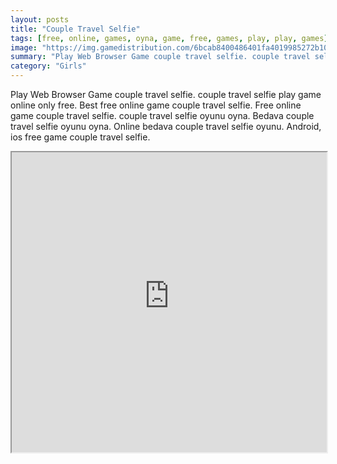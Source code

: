 ```yaml
---
layout: posts
title: "Couple Travel Selfie"
tags: [free, online, games, oyna, game, free, games, play, play, games]
image: "https://img.gamedistribution.com/6bcab8400486401fa4019985272b1016.jpg"
summary: "Play Web Browser Game couple travel selfie. couple travel selfie play game online only free. Best free online game couple travel selfie. Free online game couple travel selfie. couple travel selfie oyunu oyna. Bedava couple travel selfie oyunu oyna. Online bedava couple travel selfie oyunu. Android, ios free game couple travel selfie."
category: "Girls"
---
```


Play Web Browser Game couple travel selfie. couple travel selfie play game online only free. Best free online game couple travel selfie. Free online game couple travel selfie. couple travel selfie oyunu oyna. Bedava couple travel selfie oyunu oyna. Online bedava couple travel selfie oyunu. Android, ios free game couple travel selfie.

<iframe width="100%" height="480px;" src="https://html5.gamedistribution.com/6bcab8400486401fa4019985272b1016/"></iframe>